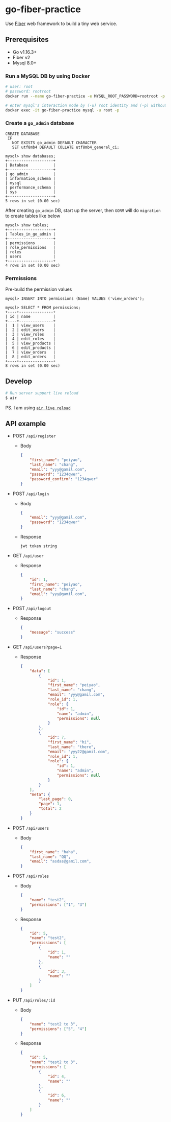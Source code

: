 # go-fiber-practice

Use [Fiber](https://github.com/gofiber/fiber) web framework to build a tiny web service.

## Prerequisites

* Go v1.16.3+
* Fiber v2
* Mysql 8.0+

### Run a MySQL DB by using Docker
```bash
# user: root
# password: rootroot
docker run --name go-fiber-practice -e MYSQL_ROOT_PASSWORD=rootroot -p 3306:3306 -d mysql:8.0

# enter mysql's interaction mode by (-u) root identity and (-p) without pointing a specific database
docker exec -it go-fiber-practice mysql -u root -p
```

### Create a `go_admin` database
``` mysql
CREATE DATABASE
 IF
   NOT EXISTS go_admin DEFAULT CHARACTER
   SET utf8mb4 DEFAULT COLLATE utf8mb4_general_ci;

mysql> show databases;
+--------------------+
| Database           |
+--------------------+
| go_admin           |
| information_schema |
| mysql              |
| performance_schema |
| sys                |
+--------------------+
5 rows in set (0.00 sec)
```

After creating `go_admin` DB, start up the server, then `GORM` will do `migration` to create tables like below

```mysql
mysql> show tables;
+--------------------+
| Tables_in_go_admin |
+--------------------+
| permissions        |
| role_permissions   |
| roles              |
| users              |
+--------------------+
4 rows in set (0.00 sec)
```

### Permissions

Pre-build the permission values

```mysql
mysql> INSERT INTO permissions (Name) VALUES ('view_orders');

mysql> SELECT * FROM permissions;
+----+---------------+
| id | name          |
+----+---------------+
|  1 | view_users    |
|  2 | edit_users    |
|  3 | view_roles    |
|  4 | edit_roles    |
|  5 | view_products |
|  6 | edit_products |
|  7 | view_orders   |
|  8 | edit_orders   |
+----+---------------+
8 rows in set (0.00 sec)
```

## Develop

```bash
# Run server support live reload
$ air
```

PS. I am using [`air live reload`](https://github.com/cosmtrek/air)

## API example

* POST `/api/register`
  * Body
    ```json
    {
        "first_name": "peiyao",
        "last_name": "chang",
        "email": "yyy@gamil.com",
        "password": "1234qwer",
        "password_confirm": "1234qwer"
    }
    ```

* POST `/api/login`

  * Body
    ```json
    {
        "email": "yyy@gamil.com",
        "password": "1234qwer"
    }
    ```
  * Response

    `jwt token string`

* GET `/api/user`
  * Response
    ```json
    {
        "id": 1,
        "first_name": "peiyao",
        "last_name": "chang",
        "email": "yyy@gamil.com",
    }
    ```

* POST `/api/logout`
  * Response
    ```json
    {
        "message": "success"
    }
    ```

* GET `/api/users?page=1`
  * Response
    ```json
    {
        "data": [
            {
                "id": 1,
                "first_name": "peiyao",
                "last_name": "chang",
                "email": "yyy@gamil.com",
                "role_id": 1,
                "role": {
                    "id": 1,
                    "name": "admin",
                    "permissions": null
                }
            },
            {
                "id": 7,
                "first_name": "hi",
                "last_name": "there",
                "email": "yyy22@gamil.com",
                "role_id": 1,
                "role": {
                    "id": 1,
                    "name": "admin",
                    "permissions": null
                }
            }
        ],
        "meta": {
            "last_page": 0,
            "page": 1,
            "total": 2
        }
    }
    ```

* POST `/api/users`
  * Body
    ```json
    {
        "first_name": "haha",
        "last_name": "QQ",
        "email": "asdas@gamil.com",
    }
    ```

* POST `/api/roles`
  * Body
    ```json
    {
        "name": "test2",
        "permissions": ["1", "3"]
    }
    ```
  * Response
    ```json
    {
        "id": 5,
        "name": "test2",
        "permissions": [
            {
                "id": 1,
                "name": ""
            },
            {
                "id": 3,
                "name": ""
            }
        ]
    }
    ```

* PUT `/api/roles/:id`
  * Body
    ```json
    {
        "name": "test2 to 3",
        "permissions": ["5", "4"]
    }
    ```
  * Response
    ```json
    {
        "id": 5,
        "name": "test2 to 3",
        "permissions": [
            {
                "id": 4,
                "name": ""
            },
            {
                "id": 6,
                "name": ""
            }
        ]
    }
    ```